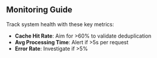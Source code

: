 ## Monitoring Guide

Track system health with these key metrics:
- **Cache Hit Rate**: Aim for >60% to validate deduplication
- **Avg Processing Time**: Alert if >5s per request
- **Error Rate**: Investigate if >5% 